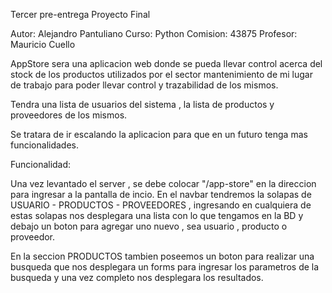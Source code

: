 Tercer pre-entrega Proyecto Final

Autor: Alejandro Pantuliano
Curso: Python 
Comision: 43875
Profesor: Mauricio Cuello

AppStore sera una aplicacion web donde se pueda llevar control acerca del stock de los productos utilizados por el sector mantenimiento de mi lugar de trabajo para poder llevar control y trazabilidad de los mismos. 

Tendra una lista de usuarios del sistema , la lista de productos y proveedores de los mismos.

Se tratara de ir escalando la aplicacion para que en un futuro tenga mas funcionalidades. 

Funcionalidad:

Una vez levantado el server , se debe colocar "/app-store" en la direccion para ingresar a la pantalla de incio.
En el navbar tendremos la solapas de USUARIO - PRODUCTOS - PROVEEDORES , ingresando en cualquiera de estas solapas nos desplegara una lista con lo que tengamos en la BD y debajo un boton para agregar uno nuevo , sea usuario , producto o proveedor. 

En la seccion PRODUCTOS tambien poseemos un boton para realizar una busqueda que nos desplegara un forms para ingresar los parametros de la busqueda y una vez completo nos desplegara los resultados.